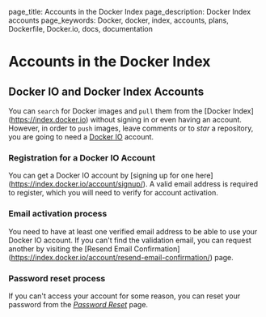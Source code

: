 page_title: Accounts in the Docker Index
page_description: Docker Index accounts
page_keywords: Docker, docker, index, accounts, plans, Dockerfile, Docker.io, docs, documentation

# Accounts in the Docker Index

## Docker IO and Docker Index Accounts

You can `search` for Docker images and `pull` them from the [Docker Index]
(https://index.docker.io) without signing in or even having an account. However,
in order to `push` images, leave comments or to *star* a repository, you are going
to need a [Docker IO](https://www.docker.io) account.

### Registration for a Docker IO Account

You can get a Docker IO account by [signing up for one here]
(https://index.docker.io/account/signup/). A valid email address is required to
register, which you will need to verify for account activation.

### Email activation process

You need to have at least one verified email address to be able to use your
Docker IO account. If you can't find the validation email, you can request
another by visiting the [Resend Email Confirmation]
(https://index.docker.io/account/resend-email-confirmation/) page.

### Password reset process

If you can't access your account for some reason, you can reset your password
from the [*Password Reset*](https://www.docker.io/account/forgot-password/)
page.